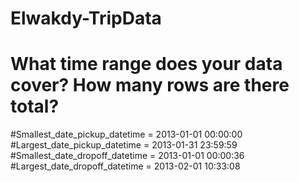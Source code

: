 

# Elwakdy-TripData
 

# What time range does your data cover?  How many rows are there total?

#Smallest_date_pickup_datetime =  2013-01-01 00:00:00
#Largest_date_pickup_datetime =  2013-01-31 23:59:59
#Smallest_date_dropoff_datetime =  2013-01-01 00:00:36
#Largest_date_dropoff_datetime =  2013-02-01 10:33:08

